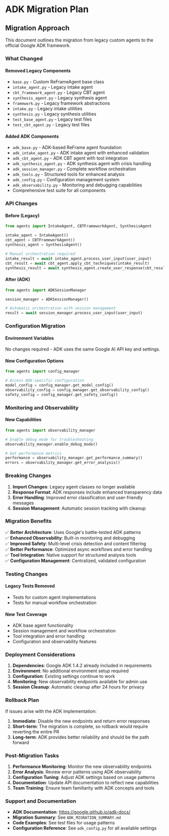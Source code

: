 # ADK Migration Plan

## Migration Approach

This document outlines the migration from legacy custom agents to the official Google ADK framework.

### What Changed

#### Removed Legacy Components
- `base.py` - Custom ReFrameAgent base class
- `intake_agent.py` - Legacy intake agent
- `cbt_framework_agent.py` - Legacy CBT agent  
- `synthesis_agent.py` - Legacy synthesis agent
- `framework.py` - Legacy framework abstractions
- `intake.py` - Legacy intake utilities
- `synthesis.py` - Legacy synthesis utilities
- `test_base_agent.py` - Legacy test files
- `test_cbt_agent.py` - Legacy test files

#### Added ADK Components
- `adk_base.py` - ADK-based ReFrame agent foundation
- `adk_intake_agent.py` - ADK intake agent with enhanced validation
- `adk_cbt_agent.py` - ADK CBT agent with tool integration
- `adk_synthesis_agent.py` - ADK synthesis agent with crisis handling
- `adk_session_manager.py` - Complete workflow orchestration
- `adk_tools.py` - Structured tools for enhanced analysis
- `adk_config.py` - Configuration management system
- `adk_observability.py` - Monitoring and debugging capabilities
- Comprehensive test suite for all components

### API Changes

#### Before (Legacy)
```python
from agents import IntakeAgent, CBTFrameworkAgent, SynthesisAgent

intake_agent = IntakeAgent()
cbt_agent = CBTFrameworkAgent()
synthesis_agent = SynthesisAgent()

# Manual orchestration required
intake_result = await intake_agent.process_user_input(user_input)
cbt_result = await cbt_agent.apply_cbt_techniques(intake_result)
synthesis_result = await synthesis_agent.create_user_response(cbt_result)
```

#### After (ADK)
```python
from agents import ADKSessionManager

session_manager = ADKSessionManager()

# Automatic orchestration with session management
result = await session_manager.process_user_input(user_input)
```

### Configuration Migration

#### Environment Variables
No changes required - ADK uses the same Google AI API key and settings.

#### New Configuration Options
```python
from agents import config_manager

# Access ADK-specific configuration
model_config = config_manager.get_model_config()
observability_config = config_manager.get_observability_config()
safety_config = config_manager.get_safety_config()
```

### Monitoring and Observability

#### New Capabilities
```python
from agents import observability_manager

# Enable debug mode for troubleshooting
observability_manager.enable_debug_mode()

# Get performance metrics
performance = observability_manager.get_performance_summary()
errors = observability_manager.get_error_analysis()
```

### Breaking Changes

1. **Import Changes**: Legacy agent classes no longer available
2. **Response Format**: ADK responses include enhanced transparency data
3. **Error Handling**: Improved error classification and user-friendly messages
4. **Session Management**: Automatic session tracking with cleanup

### Migration Benefits

✅ **Better Architecture**: Uses Google's battle-tested ADK patterns  
✅ **Enhanced Observability**: Built-in monitoring and debugging  
✅ **Improved Safety**: Multi-level crisis detection and content filtering  
✅ **Better Performance**: Optimized async workflows and error handling  
✅ **Tool Integration**: Native support for structured analysis tools  
✅ **Configuration Management**: Centralized, validated configuration  

### Testing Changes

#### Legacy Tests Removed
- Tests for custom agent implementations
- Tests for manual workflow orchestration

#### New Test Coverage
- ADK base agent functionality
- Session management and workflow orchestration
- Tool integration and error handling
- Configuration and observability features

### Deployment Considerations

1. **Dependencies**: Google ADK 1.4.2 already included in requirements
2. **Environment**: No additional environment setup required
3. **Configuration**: Existing settings continue to work
4. **Monitoring**: New observability endpoints available for admin use
5. **Session Cleanup**: Automatic cleanup after 24 hours for privacy

### Rollback Plan

If issues arise with the ADK implementation:

1. **Immediate**: Disable the new endpoints and return error responses
2. **Short-term**: The migration is complete, so rollback would require reverting the entire PR
3. **Long-term**: ADK provides better reliability and should be the path forward

### Post-Migration Tasks

1. **Performance Monitoring**: Monitor the new observability endpoints
2. **Error Analysis**: Review error patterns using ADK observability
3. **Configuration Tuning**: Adjust ADK settings based on usage patterns
4. **Documentation**: Update API documentation to reflect new capabilities
5. **Team Training**: Ensure team familiarity with ADK concepts and tools

### Support and Documentation

- **ADK Documentation**: https://google.github.io/adk-docs/
- **Migration Summary**: See `ADK_MIGRATION_SUMMARY.md`
- **Code Examples**: See test files for usage patterns
- **Configuration Reference**: See `adk_config.py` for all available settings